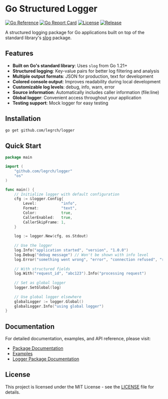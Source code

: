 # Go Structured Logger

[![Go Reference](https://pkg.go.dev/badge/github.com/legrch/logger.svg)](https://pkg.go.dev/github.com/legrch/logger)
[![Go Report Card](https://goreportcard.com/badge/github.com/legrch/logger)](https://goreportcard.com/report/github.com/legrch/logger)
[![License](https://img.shields.io/github/license/legrch/logger)](LICENSE)
[![Release](https://img.shields.io/github/v/release/legrch/logger)](https://github.com/legrch/logger/releases)

A structured logging package for Go applications built on top of the standard library's [slog](https://pkg.go.dev/log/slog) package.

## Features

- **Built on Go's standard library**: Uses `slog` from Go 1.21+
- **Structured logging**: Key-value pairs for better log filtering and analysis
- **Multiple output formats**: JSON for production, text for development
- **Colored console output**: Improves readability during local development
- **Customizable log levels**: debug, info, warn, error
- **Source information**: Automatically includes caller information (file:line)
- **Global logger**: Convenient access throughout your application
- **Testing support**: Mock logger for easy testing

## Installation

```bash
go get github.com/legrch/logger
```

## Quick Start

```go
package main

import (
	"github.com/legrch/logger"
	"os"
)

func main() {
	// Initialize logger with default configuration
	cfg := &logger.Config{
		Level:           "info",
		Format:          "text",
		Color:           true,
		CallerEnabled:   true,
		CallerSkipFrame: 1,
	}
	
	log := logger.New(cfg, os.Stdout)
	
	// Use the logger
	log.Info("application started", "version", "1.0.0")
	log.Debug("debug message") // Won't be shown with info level
	log.Error("something went wrong", "error", "connection refused", "retry", true)
	
	// With structured fields
	log.With("request_id", "abc123").Info("processing request")
	
	// Set as global logger
	logger.SetGlobal(log)
	
	// Use global logger elsewhere
	globalLogger := logger.Global()
	globalLogger.Info("using global logger")
}
```

## Documentation

For detailed documentation, examples, and API reference, please visit:

- [Package Documentation](https://pkg.go.dev/github.com/legrch/logger)
- [Examples](https://github.com/legrch/logger/tree/main/pkg/logger/examples)
- [Logger Package Documentation](pkg/logger/README.md)

## License

This project is licensed under the MIT License - see the [LICENSE](LICENSE) file for details. 